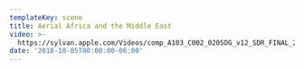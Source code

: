 ```yaml
---
templateKey: scene
title: Aerial Africa and the Middle East
video: >-
  https://sylvan.apple.com/Videos/comp_A103_C002_0205DG_v12_SDR_FINAL_20180706_SDR_2K_AVC.mov
date: '2018-10-05T00:00:00-06:00'
---
```


